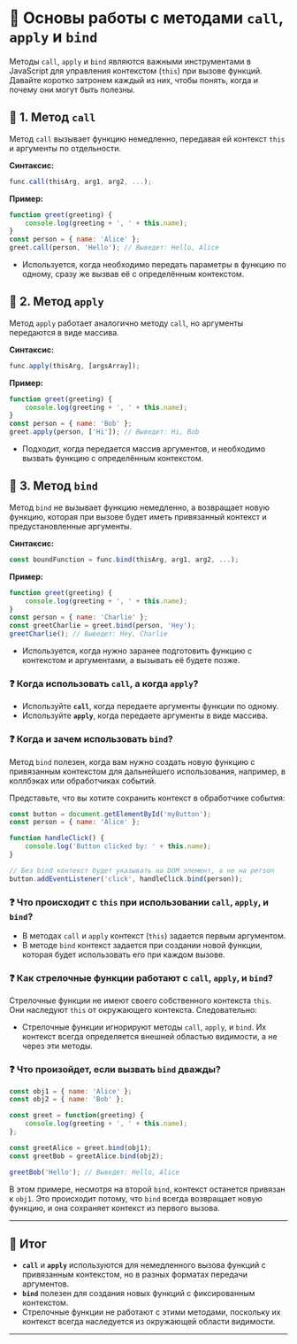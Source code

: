 # 📌 Основы работы с методами `call`, `apply` и `bind`

Методы `call`, `apply` и `bind` являются важными инструментами в JavaScript для управления контекстом (`this`) при вызове функций. Давайте коротко затронем каждый из них, чтобы понять, когда и почему они могут быть полезны.

## 🔹 1. **Метод `call`**
Метод `call` вызывает функцию немедленно, передавая ей контекст `this` и аргументы по отдельности.

**Синтаксис:**
```javascript
func.call(thisArg, arg1, arg2, ...);
```

**Пример:**
```javascript
function greet(greeting) {
    console.log(greeting + ', ' + this.name);
}
const person = { name: 'Alice' };
greet.call(person, 'Hello'); // Выведет: Hello, Alice
```

- Используется, когда необходимо передать параметры в функцию по одному, сразу же вызвав её с определённым контекстом.

## 🔹 2. **Метод `apply`**
Метод `apply` работает аналогично методу `call`, но аргументы передаются в виде массива.

**Синтаксис:**
```javascript
func.apply(thisArg, [argsArray]);
```

**Пример:**
```javascript
function greet(greeting) {
    console.log(greeting + ', ' + this.name);
}
const person = { name: 'Bob' };
greet.apply(person, ['Hi']); // Выведет: Hi, Bob
```

- Подходит, когда передается массив аргументов, и необходимо вызвать функцию с определённым контекстом.

## 🔹 3. **Метод `bind`**
Метод `bind` не вызывает функцию немедленно, а возвращает новую функцию, которая при вызове будет иметь привязанный контекст и предустановленные аргументы.

**Синтаксис:**
```javascript
const boundFunction = func.bind(thisArg, arg1, arg2, ...);
```

**Пример:**
```javascript
function greet(greeting) {
    console.log(greeting + ', ' + this.name);
}
const person = { name: 'Charlie' };
const greetCharlie = greet.bind(person, 'Hey');
greetCharlie(); // Выведет: Hey, Charlie
```

- Используется, когда нужно заранее подготовить функцию с контекстом и аргументами, а вызывать её будете позже.

### ❓ Когда использовать `call`, а когда `apply`?

- Используйте **`call`**, когда передаете аргументы функции по одному.
- Используйте **`apply`**, когда передаете аргументы в виде массива.

### ❓ Когда и зачем использовать `bind`?

Метод `bind` полезен, когда вам нужно создать новую функцию с привязанным контекстом для дальнейшего использования, например, в коллбэках или обработчиках событий.

Представьте, что вы хотите сохранить контекст в обработчике события:
```javascript
const button = document.getElementById('myButton');
const person = { name: 'Alice' };

function handleClick() {
    console.log('Button clicked by: ' + this.name);
}

// Без bind контекст будет указывать на DOM элемент, а не на person
button.addEventListener('click', handleClick.bind(person));
```

### ❓ Что происходит с `this` при использовании `call`, `apply`, и `bind`?

- В методах `call` и `apply` контекст (`this`) задается первым аргументом.
- В методе `bind` контекст задается при создании новой функции, которая будет использовать его при каждом вызове.

### ❓ Как стрелочные функции работают с `call`, `apply`, и `bind`?

Стрелочные функции не имеют своего собственного контекста `this`. Они наследуют `this` от окружающего контекста. Следовательно:

- Стрелочные функции игнорируют методы `call`, `apply`, и `bind`. Их контекст всегда определяется внешней областью видимости, а не через эти методы.

### ❓ Что произойдет, если вызвать `bind` дважды?

```javascript
const obj1 = { name: 'Alice' };
const obj2 = { name: 'Bob' };

const greet = function(greeting) {
    console.log(greeting + ', ' + this.name);
};

const greetAlice = greet.bind(obj1);
const greetBob = greetAlice.bind(obj2);

greetBob('Hello'); // Выведет: Hello, Alice
```

В этом примере, несмотря на второй `bind`, контекст останется привязан к `obj1`. Это происходит потому, что `bind` всегда возвращает новую функцию, и она сохраняет контекст из первого вызова.

---

## 🎯 Итог

- **`call`** и **`apply`** используются для немедленного вызова функций с привязанным контекстом, но в разных форматах передачи аргументов.
- **`bind`** полезен для создания новых функций с фиксированным контекстом.
- Стрелочные функции не работают с этими методами, поскольку их контекст всегда наследуется из окружающей области видимости.

---
